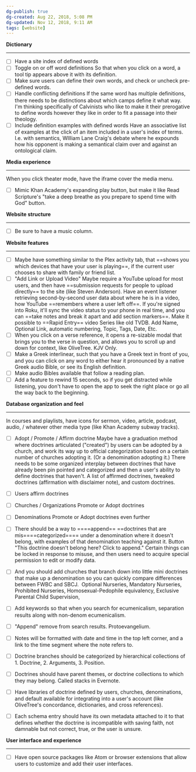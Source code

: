 ```yaml
---
dg-publish: true
dg-created: Aug 22, 2018, 5:08 PM
dg-updated: Nov 12, 2018, 9:11 AM
tags: [website]
---
```


**Dictionary**

* * *

- [ ] Have a site index of defined words
- [ ] Toggle on or off word definitions
So that when you click on a word, a tool tip appears above it with its definition.
- [ ] Make sure users can define their own words, and check or uncheck pre-defined words.
- [ ] Handle conflicting definitions
If the same word has multiple definitions, there needs to be distinctions about which camps define it what way. I'm thinking specifically of Calvinists who like to make it their prerogative to define words however they like in order to fit a passage into their theology.
- [ ] Include definition examples with defined words
Have an associative list of examples at the click of an item included in a user's index of terms. I.e. with semantics, WIlliam Lane Craig's debate where he expounds how his opponent is making a semantical claim over and against an ontological claim.

**Media experience**

* * *

When you click theater mode, have the iframe cover the media menu.
- [ ] Mimic Khan Academy's expanding play button, but make it like Read Scripture's "take a deep breathe as you prepare to spend time with God" button.

**Website structure**

* * *

- [ ] Be sure to have a music column.

**Website features**

* * *

- [ ] Maybe have something similar to the Plex activity tab, that ==shows you which devices that have your user is playing==, if the current user chooses to share with family or friend list.
- [ ] "Add Link or Upload Video"
Maybe require a YouTube upload for most users, and then have ==submission requests for people to upload directly== to the site (like Steven Anderson).
Have an event listener retrieving second-by-second user data about where he is in a video, how YouTube ==remembers where a user left off==. If you're signed into Roku, it'll sync the video status to your phone in real time, and you can ==take notes and break it apart and add section markers==.
Make it possible to ==Rapid Entry== video Series like old TVDB. Add Name, Optional Link, automatic numbering, Topic, Tags, Date, Etc.
- [ ] When you click on a verse reference, it opens a re-sizable modal that brings you to the verse in question, and allows you to scroll up and down for context, like OliveTree. KJV Only.
- [ ] Make a Greek interlinear, such that you have a Greek text in front of you, and you can click on any word to either hear it pronounced by a native Greek audio Bible, or see its English definition.
- [ ] Make audio Bibles available that follow a reading plan.
- [ ] Add a feature to rewind 15 seconds, so if you get distracted while listening, you don't have to open the app to seek the right place or go all the way back to the beginning.

**Database organization and feel**

* * *

In courses and playlists, have icons for sermon, video, article, podcast, audio, / whatever other media type (like Khan Academy subway tracks).
- [ ] Adopt / Promote / Affirm doctrine
Maybe have a graduation method where doctrines articulated ("created") by users can be adopted by a church, and work its way up to official categorization based on a certain number of churches adopting it. (Or a denomination adopting it.) There needs to be some organized interplay between doctrines that have already been pin pointed and categorized and then a user's ability to define doctrines that haven't. A list of affirmed doctrines, tweaked doctrines (affirmation with disclaimer note), and custom doctrines.
- [ ] Users affirm doctrines
- [ ] Churches / Organizations Promote or Adopt doctrines
- [ ] Denominations Promote or Adopt doctrines even further
- [ ] There should be a way to ====append== ==doctrines that are mis====categorized==== under a denomination where it doesn't belong, with examples of that denomination teaching against it. Button "This doctrine doesn't belong here? Click to append." Certain things can be locked in response to misuse, and then users need to acquire special permission to edit or modify data.
- [ ] And you should add churches that branch down into little mini doctrines that make up a denomination so you can quickly compare differences between FWBC and SBCJ.  Optional Nurseries, Mandatory Nurseries, Prohibited Nurseries, Homosexual-Pedophile equivalency, Exclusive Parental Child Supervision,
- [ ] Add keywords so that when you search for ecumenicalism, separation results along with non-denom ecumenicalism.
- [ ] "Append" remove from search results. Protoevangelium.

- [ ] Notes will be formatted with date and time in the top left corner, and a link to the time segment where the note refers to.
- [ ] Doctrine branches should be categorized by hierarchical collections of 1\. Doctrine, 2. Arguments, 3. Position.
- [ ] Doctrines should have parent themes, or doctrine collections to which they may belong. Called stacks in Evernote.
- [ ] Have libraries of doctrine defined by users, churches, denominations, and default available for integrating into a user's account (like OliveTree's concordance, dictionaries, and cross references).

- [ ] Each schema entry should have its own metadata attached to it to that defines whether the doctrine is incompatible with saving faith, not damnable but not correct, true, or the user is unsure.

**User interface and experience**

* * *

- [ ] Have open source packages like Atom or browser extensions that allow users to customize and add their user interfaces.


